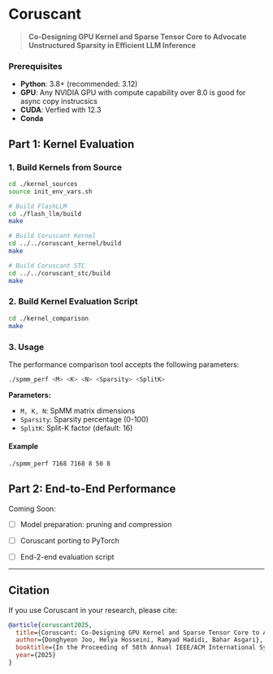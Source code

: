 # Coruscant

> **Co-Designing GPU Kernel and Sparse Tensor Core to Advocate Unstructured Sparsity in Efficient LLM Inference**

### Prerequisites

- **Python**: 3.8+ (recommended: 3.12)
- **GPU**: Any NVIDIA GPU with compute capability over 8.0 is good for async copy instrucsics
- **CUDA**: Verfied with 12.3
- **Conda**


##  Part 1: Kernel Evaluation

### 1. **Build Kernels from Source**
```bash
cd ./kernel_sources
source init_env_vars.sh

# Build FlashLLM
cd ./flash_llm/build
make 

# Build Coruscant Kernel
cd ../../coruscant_kernel/build
make

# Build Coruscant STC
cd ../../coruscant_stc/build
make
```

### 2.  **Build Kernel Evaluation Script**
```bash
cd ./kernel_comparison
make
```

### 3. **Usage**
The performance comparison tool accepts the following parameters:

```bash
./spmm_perf <M> <K> <N> <Sparsity> <SplitK>
```

**Parameters:**
- `M, K, N`: SpMM matrix dimensions
- `Sparsity`: Sparsity percentage (0-100)
- `SplitK`: Split-K factor (default: 16)

#### **Example**
```bash
./spmm_perf 7168 7168 8 50 8
```

## Part 2: End-to-End Performance

Coming Soon:

- [ ] Model preparation: pruning and compression
- [ ] Coruscant porting to PyTorch
- [ ] End-2-end evaluation script



---

## Citation

If you use Coruscant in your research, please cite:

```bibtex
@article{coruscant2025,
  title={Coruscant: Co-Designing GPU Kernel and Sparse Tensor Core to Advocate Unstructured Sparsity in Efficient LLM Inference},
  author={Donghyeon Joo, Helya Hosseini, Ramyad Hadidi, Bahar Asgari},
  booktitle={In the Proceeding of 58th Annual IEEE/ACM International Symposium on Microarchitecture},
  year={2025}
}
```

